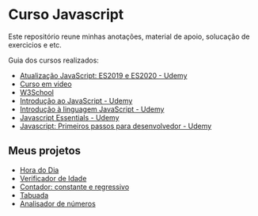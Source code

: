 # Curso Javascript
Este repositório reune minhas anotações, material de apoio, solucação de exercicios e etc.

Guia dos cursos realizados:
* [Atualização JavaScript: ES2019 e ES2020 - Udemy](https://www.udemy.com/share/108T8Q3@UQTSfbUJFwNQZDl4LRFRk9ex_rpVVVn4LDo2K__O7e5dnl7ir_qnJFLs7dSaitDz/)
* [Curso em video](https://www.cursoemvideo.com/curso/javascript/)
* [W3School](https://www.w3schools.com/js/default.asp)
* [Introdução ao JavaScript - Udemy](https://www.udemy.com/share/101vXu3@asgCaX8Zl3YoNKH4nEB_0qBNDm3r4qiYTD9i4Qy_c_espHXHr8OHTVWLoyBWCVKM/)
* [Introdução à linguagem JavaScript - Udemy](https://www.udemy.com/share/101rIG3@LcnFSC3Ckso9h3wJ1AzA-G4edJmmJj5aPMBr7Y-hfNCbPVJgmuaqf1XDGWjpw2Ne/)
* [Javascript Essentials - Udemy](https://www.udemy.com/share/101tzo3@7h3RHVQrw2SownUw0Bn-UGArj0mk200DLbPSt1fpiucKLnHN17_IviMWdMDdxrNj/)
* [Javascript: Primeiros passos para desenvolvedor - Udemy](https://www.udemy.com/share/105XP83@AvY5frajSZIdPp1NxbNrKvemUJv5eI7fNYD_hVxy70HCSe8-OZLbyYKAEv7Hbyi4/)


## Meus projetos
* [Hora do Dia](https://userdajheni.github.io/curso-javascript/curso_em_video/ex01/index.html)
* [Verificador de Idade](https://userdajheni.github.io/curso-javascript/curso_em_video/ex02/index.html)
* [Contador: constante e regressivo](https://userdajheni.github.io/curso-javascript/curso_em_video/ex03/index.html)
* [Tabuada](https://userdajheni.github.io/curso-javascript/curso_em_video/ex04/index.html)
* [Analisador de números](https://userdajheni.github.io/curso-javascript/curso_em_video/ex05/index.html)
